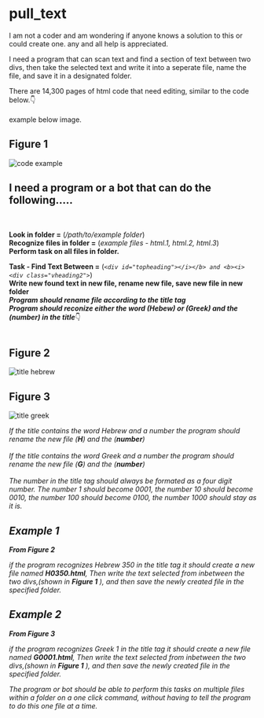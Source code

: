 # pull_text
I am not a coder and am wondering if anyone knows a solution to this or could create one. 
any and all help is appreciated.<br>

I need a program that can scan text and find a section of text between two divs, then take the selected text and write it into a seperate file, name the file, and save it in a designated folder.

There are 14,300 pages of html code that need editing, similar to the code below.:point_down:<br><br> example below image.
<h2>Figure 1</h2>

![code example](https://github.com/luvlylavnder/pull_text/blob/master/code-example.png)

<h2>I need a program or a bot that can do the following.....</h2><br>

<b>Look in folder =</b> (<i>/path/to/example folder</i>)<br> 
<b>Recognize files in folder =</b> (<i>example files - html.1, html.2, html.3</i>)<br>
<b>Perform task on all files in folder.</b>

<b>Task - Find Text Between =</b> (<i>```<div id="topheading"></i></b> and <b><i><div class="vheading2">```</i>)<br>
<b>Write new found text in new file, rename new file, save new file in new folder</b><br> 
<b><i>Program should rename file according to the title tag</i></b><br>
<b><i>Program should reconize either the word (<b>Hebew</b>) or (<b>Greek</b>) and the (<b>number</b>) in the title</i></b>:point_down:<br><br>
<h2>Figure 2</h2>

![title hebrew](https://github.com/luvlylavnder/pull_text/blob/master/title_hebrew_example.png)
 
<h2>Figure 3</h2>

![title greek](https://github.com/luvlylavnder/pull_text/blob/master/title_greek_example.png)
 
<i>If the title contains the word <i>Hebrew</i> and a <i>number</i> the program should rename the new file (<b>H</b>) and the (<b>number</b>)</i><br><br>
<i>If the title contains the word <i>Greek</i> and a <i>number</i> the program should rename the new file (<b>G</b>) and the (<b>number</b>)</i><br>
 <br>
<i>The number in the title tag should always be formated as a four digit number.<i>  The number 1 should become 0001, the number 10 should become 0010, the number 100 should become 0100, the number 1000 should stay as it is.</i>
 
<h2>Example 1</h2>
<b><i>From Figure 2</i></b><br>

<i>if the program recognizes Hebrew 350 in the title tag it should create a new file named <b>H0350.html</b>, Then write the text selected from inbetween the two divs,(shown in <b>Figure 1</b> ), and then save the newly created file in the specified folder.</i>

<h2>Example 2</h2>
<b><i>From Figure 3</i></b><br>

<i>if the program recognizes Greek 1 in the title tag it should create a new file named <b>G0001.html</b>, Then write the text selected from inbetween the two divs,(shown in <b>Figure 1</b> ), and then save the newly created file in the specified folder.</i>

The program or bot should be able to perform this tasks on multiple files within a folder on a one click command, without having to tell the program to do this one file at a time.
